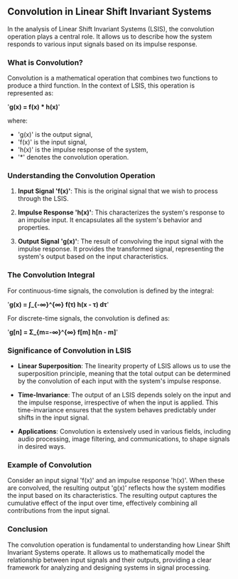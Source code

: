 ## Convolution in Linear Shift Invariant Systems

In the analysis of Linear Shift Invariant Systems (LSIS), the convolution operation plays a central role. It allows us to describe how the system responds to various input signals based on its impulse response.

### What is Convolution?

Convolution is a mathematical operation that combines two functions to produce a third function. In the context of LSIS, this operation is represented as:

'**g(x) = f(x) * h(x)**'

where:
- 'g(x)' is the output signal,
- 'f(x)' is the input signal,
- 'h(x)' is the impulse response of the system,
- '*' denotes the convolution operation.

### Understanding the Convolution Operation

1. **Input Signal 'f(x)'**: This is the original signal that we wish to process through the LSIS.
   
2. **Impulse Response 'h(x)'**: This characterizes the system's response to an impulse input. It encapsulates all the system's behavior and properties.

3. **Output Signal 'g(x)'**: The result of convolving the input signal with the impulse response. It provides the transformed signal, representing the system's output based on the input characteristics.

### The Convolution Integral

For continuous-time signals, the convolution is defined by the integral:

'**g(x) = ∫_{-∞}^{∞} f(τ) h(x - τ) dτ**'

For discrete-time signals, the convolution is defined as:

'**g[n] = Σ_{m=-∞}^{∞} f[m] h[n - m]**'

### Significance of Convolution in LSIS

- **Linear Superposition**: The linearity property of LSIS allows us to use the superposition principle, meaning that the total output can be determined by the convolution of each input with the system's impulse response.

- **Time-Invariance**: The output of an LSIS depends solely on the input and the impulse response, irrespective of when the input is applied. This time-invariance ensures that the system behaves predictably under shifts in the input signal.

- **Applications**: Convolution is extensively used in various fields, including audio processing, image filtering, and communications, to shape signals in desired ways.

### Example of Convolution

Consider an input signal 'f(x)' and an impulse response 'h(x)'. When these are convolved, the resulting output 'g(x)' reflects how the system modifies the input based on its characteristics. The resulting output captures the cumulative effect of the input over time, effectively combining all contributions from the input signal.

### Conclusion

The convolution operation is fundamental to understanding how Linear Shift Invariant Systems operate. It allows us to mathematically model the relationship between input signals and their outputs, providing a clear framework for analyzing and designing systems in signal processing.
